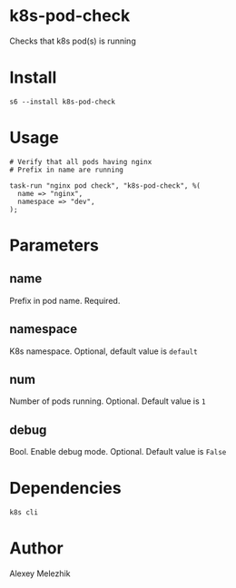 # k8s-pod-check

Checks that k8s pod(s) is running

# Install

    s6 --install k8s-pod-check

# Usage

    # Verify that all pods having nginx 
    # Prefix in name are running

    task-run "nginx pod check", "k8s-pod-check", %(
      name => "nginx",
      namespace => "dev",
    );

# Parameters

## name

Prefix in pod name. Required.

## namespace

K8s namespace. Optional, default value is `default`

## num

Number of pods running. Optional. Default value is `1`

## debug

Bool. Enable debug mode. Optional. Default value is `False`

# Dependencies

`k8s cli`

# Author

Alexey Melezhik


